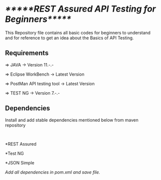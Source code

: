 <h1><i>*****REST Assured API Testing for Beginners*****</i></h1>



<p>This Repository file contains all basic codes for beginners to understand and for reference to get an idea about the Basics of API Testing.</p>

## Requirements

=> JAVA -> Version 11.-.- 
<br>

=> Eclipse WorkBench -> Latest Version
<br>

=> PostMan API testing tool -> Latest Version
<br>

=> TEST NG -> Version 7.-.-


## Dependencies

<p> Install and add stable dependencies mentioned below from maven repository </p>

<br>

*REST Assured
<br>

*Test NG
<br>

*JSON Simple
<br>


<i>Add all dependencies in pom.xml and save file.</i>


